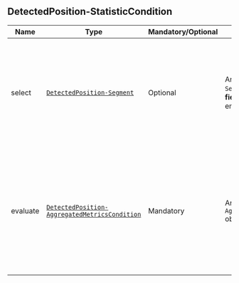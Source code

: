 ## DetectedPosition-StatisticCondition

Name | Type | Mandatory/Optional | Allowed Values | Description
------------|------------|------------|------------|------------
select    | [`DetectedPosition-Segment`](/api/reference/data-modelsata-models/r-segment/detected-position.md) | Optional | Any valid `DetectedPosition-Segment` object **without the field `"deviceBase"`**. `null` and empty Object allowed | Indicates the  [Segment of *Detected Positions*](/api/concepts/resource-definition.md#resource-segment) on which the Aggregated Metrics Condition must be evaluated.
evaluate    | [`DetectedPosition-AggregatedMetricsCondition`](/api/reference/data-modelsata-models/r-aggregated-metrics-condition/detected-position.md)| Mandatory | Any valid `DetectedPosition-AggregatedMetricsCondition` object | Indicates the algebraic condition(s) that have to be evaluated (for one or more Aggregated Metrics) for the Condition to hold true.

```json
```

